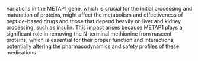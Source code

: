 Variations in the METAP1 gene, which is crucial for the initial processing and maturation of proteins, might affect the metabolism and effectiveness of peptide-based drugs and those that depend heavily on liver and kidney processing, such as insulin. This impact arises because METAP1 plays a significant role in removing the N-terminal methionine from nascent proteins, which is essential for their proper function and interactions, potentially altering the pharmacodynamics and safety profiles of these medications.